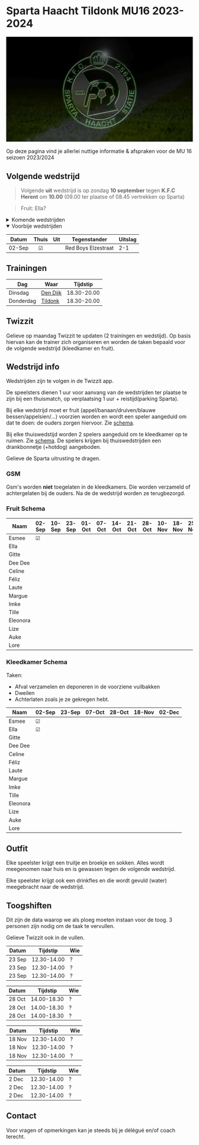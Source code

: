 # Sparta Haacht Tildonk MU16 2023-2024

![sparta](/assets/sparta.jpg)

Op deze pagina vind je allerlei nuttige informatie & afspraken voor de MU 16 seizoen 2023/2024

## Volgende wedstrijd

<!-- > Volgende **thuis** wedstrijd is op zaterdag **23 september** tegen **Kon. Olvac** om **16.45** (15.45 ter plaatse)

> Kleedkamer: **Esmee & Ella**

> Fruit: **Esmee** -->

> Volgende **uit** wedstrijd is op zondag **10 september** tegen **K.F.C Herent** om **10.00** (09.00 ter plaatse of 08.45 vertrekken op Sparta) 

> Fruit: Ella?

<details>
  <summary> Komende wedstrijden</summary>
  
Datum   | Thuis | Uit   | Tegenstander      
---     |:---:  |:---:  |---                
10-Sep  |       |&#9745;|K.F.C Herent       
23-Sep  |&#9745;|       |Kon. Olvac         
01-Oct  |       |&#9745;|Antwerp Diamonds Fc
07-Oct  |&#9745;|       |K.F.C Herenthout
14-Oct  |       |&#9745;|S.C. Mechelen
21-Oct  |       |&#9745;|Red Boys Elzestraat
28-Oct  |&#9745;|       |K.F.C Herent
10-Nov  |       |&#9745;|Kon. Olvac
18-Nov  |&#9745;|       |Antwerp Diamonds Fc
25-Nov  |       |&#9745;|K.F.C Herenthout
02-Dec  |&#9745;|       |S.C. Mechelen

</details>

<details open>
  <summary> Voorbije wedstrijden</summary>
  
Datum   | Thuis | Uit   | Tegenstander        | Uitslag
---     |:---:  |:---:  |---                  |---
02-Sep  |&#9745;|       | Red Boys Elzestraat | 2-1

</details>

## Trainingen

<!-- ![trainingen](/assets/trainingen.jpg) -->

Dag         | Waar      | Tijdstip
---         |---        |---
Dinsdag     | [Den Dijk](https://www.google.com/maps/place/Vrijetijdscomplex+Den+Dijk/@50.9618022,4.6403959,15z/data=!4m6!3m5!1s0x47c15f7873006ab5:0xcacde7ca5e7cbce3!8m2!3d50.9618022!4d4.6403959!16s%2Fg%2F1tm681_l?entry=ttu)  | 18.30-20.00
Donderdag   | [Tildonk](https://www.google.com/maps/place/FC+Tildonk/@50.9407269,4.6447554,15z/data=!4m6!3m5!1s0x47c15feb331fafdf:0xf67fc6b22402ec1d!8m2!3d50.9407269!4d4.6447554!16s%2Fg%2F11bzx3dby5?entry=ttu)   | 18.30-20.00

## Twizzit

<!-- ![twizzit](/assets/twizzit.jpg) -->

Gelieve op maandag Twizzit te updaten (2 trainingen en wedstijd). Op basis hiervan kan de trainer zich organiseren en worden de taken bepaald voor de volgende wedstrijd (kleedkamer en fruit). 

## Wedstrijd info

<!-- ![wedstrijden](/assets/wedstrijden.jpg) -->

Wedstrijden zijn te volgen in de Twizzit app. 

De speelsters dienen 1 uur voor aanvang van de wedstrijden ter plaatse te zijn bij een thuismatch, op verplaatsing 1 uur + reistijd(parking Sparta).

Bij elke wedstrijd moet er fruit (appel/banaan/druiven/blauwe bessen/appelsien/...) voorzien worden en wordt een speler aangeduid om dat te doen: de ouders zorgen hiervoor. Zie [schema](#fruit-schema).

Bij elke thuiswedstijd worden 2 spelers aangeduid om te kleedkamer op te ruimen. Zie [schema](#kleedkamer-schema).
De spelers krijgen bij thuiswedstrijden een drankbonnetje (+hotdog) aangeboden.

Gelieve de Sparta uitrusting te dragen.

### GSM

<!-- ![gsm](/assets/gsm.jpg) -->

Gsm's worden **niet** toegelaten in de kleedkamers. Die worden verzameld of achtergelaten bij de ouders. Na de de wedstrijd worden ze terugbezorgd.

### Fruit Schema

Naam        | 02-Sep    |10-Sep     |23-Sep     |01-Oct     |07-Oct     |14-Oct     |21-Oct     |28-Oct     |10-Nov     |18-Nov     |25-Nov     |02-Dec
---         |---        |---        |---    |---    |---    |---    |---    |---    |---    |---    |---    |---
Esmee	    |&#9745;    |           |       |       |       |       |       |       |       |       |       |
Ella	    |           |           |       |       |       |       |       |       |       |       |       |
Gitte	    |           |           |       |       |       |       |       |       |       |       |       | 
Dee Dee	    |           |           |       |       |       |       |       |       |       |       |       |
Celine	    |           |           |       |       |       |       |       |       |       |       |       |
Féliz	    |           |           |       |       |       |       |       |       |       |       |       |
Laute	    |           |           |       |       |       |       |       |       |       |       |       |
Margue	    |           |           |       |       |       |       |       |       |       |       |       |
Imke	    |           |           |       |       |       |       |       |       |       |       |       |
Tille	    |           |           |       |       |       |       |       |       |       |       |       |
Eleonora	|           |           |       |       |       |       |       |       |       |       |       |
Lize        |           |           |       |       |       |       |       |       |       |       |       |
Auke        |           |           |       |       |       |       |       |       |       |       |       |
Lore		|           |           |       |       |       |       |       |       |       |       |       |

<!-- Kato		|           |           |       |       |       |       |       |       |       |       |       | -->

### Kleedkamer Schema

Taken:

- Afval verzamelen en deponeren in de voorziene vuilbakken
- Dweilen
- Achterlaten zoals je ze gekregen hebt.

Naam        | 02-Sep    |23-Sep     |07-Oct     |28-Oct     |18-Nov     |02-Dec
---         | ---       |---        |---        |---        |---        |---
Esmee	    |&#9745;    |           |           |           |           |
Ella	    |&#9745;    |           |           |           |           |
Gitte	    |           |           |           |           |           |
Dee Dee	    |           |           |           |           |           |
Celine	    |           |           |           |           |           |
Féliz	    |           |           |           |           |           |
Laute	    |           |           |           |           |           |
Margue	    |           |           |           |           |           |
Imke	    |           |           |           |           |           |
Tille	    |           |           |           |           |           |
Eleonora	|           |           |           |           |           |
Lize        |           |           |           |           |           |
Auke        |           |           |           |           |           |
Lore        |           |           |           |           |           |

<!-- Kato        |           |           |           |           |           | -->

## Outfit

<!-- ![outfit](/assets/outfit.jpg) -->

Elke speelster krijgt een truitje en broekje en sokken. Alles wordt meegenomen naar huis en is gewassen tegen de volgende wedstrijd. 

Elke speelster krijgt ook een drinkfles en die wordt gevuld (water) meegebracht naar de wedstrijd. 

## Toogshiften

Dit zijn de data waarop we als ploeg moeten instaan voor de toog. 3 personen zijn nodig om de taak te vervullen.

Gelieve Twizzit ook in de vullen.

Datum   | Tijdstip  | Wie
---     | ---       | ---
23 Sep  |12.30-14.00| ?
23 Sep  |12.30-14.00| ?
23 Sep  |12.30-14.00| ?

Datum   | Tijdstip  | Wie
---     | ---       | ---
28 Oct  |14.00-18.30| ?
28 Oct  |14.00-18.30| ?
28 Oct  |14.00-18.30| ?

Datum   | Tijdstip  | Wie
---     | ---       | ---
18 Nov  |12.30-14.00| ?
18 Nov  |12.30-14.00| ?
18 Nov  |12.30-14.00| ?

Datum   | Tijdstip  | Wie
---     | ---       | ---
2 Dec   |12.30-14.00| ?
2 Dec   |12.30-14.00| ?
2 Dec   |12.30-14.00| ?

## Contact

<!-- ![contact](/assets/contact.jpg) -->

Voor vragen of opmerkingen kan je steeds bij je délégué en/of coach terecht.
